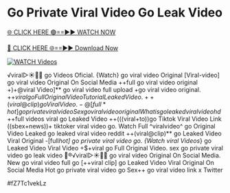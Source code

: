 # Go Private Viral Video Go Leak Video


[🌐 CLICK HERE 🟢==►► WATCH NOW](https://cutt.ly/te57wshS)

[🔴 CLICK HERE 🌐==►► Download Now](https://cutt.ly/te57wshS)

[![WATCH Videos](https://i.imgur.com/dJHk4Zq.gif)](https://cutt.ly/te57wshS)





























️√viral▷☀️👄💥 go Videos Oficial. {Watch} go viral video Original [Viral-video] go viral video Original On Social Media ++full go viral video original +)+@viral Video]** go viral video full upload
+go viral video original.
+$+viral go Full Original Video Tutorial Leaked Video.
++(viral@clip) go Viral Video.
-@[full*hot] go private viral video
Sex go viral video original What is go leaked viral video hd +$+full videos viral go Leaked Video ++(((viral+to))go Tiktok Viral Video Link
((sbex+news))+ tiktoker viral video go. Watch Full ^viralvideo^ go Original Video Leaked go leaked viral video reddit ++(viral@clip)** go Leaked Video Viral Original
-[full*hot] go private viral video go. {Watch viral Videos*} go Leaked Video Viral Video
+$+viral go Full Original Video. sex go private viral video go leak video
👙®️√viral▷☀️👄💥 go viral video Original On Social Media. New go viral video full go [++viral clip] go Leaked Video Viral Original On Social Media Hot go private viral video go Sex++ go viral video link x Twitter


#fZ7Tc1vekLz

